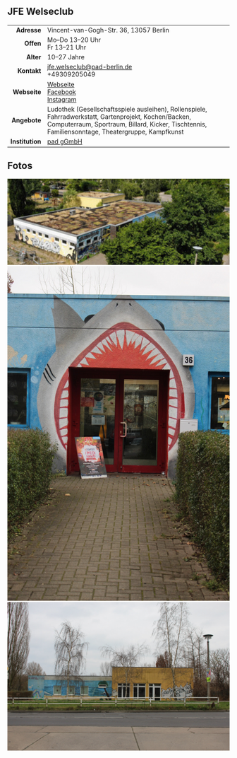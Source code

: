 ## JFE Welseclub

|||
-:|-
**Adresse**  |     Vincent-van-Gogh-Str. 36, 13057 Berlin
**Offen** |        Mo–Do 13–20 Uhr<br>Fr 13–21 Uhr
**Alter**   |      10–27 Jahre
**Kontakt** |      [jfe.welseclub@pad-berlin.de](mailto:jfe.welseclub@pad-berlin.de)<br>+49309205049
**Webseite** |       <a target="_blank" href="https://www.pad-berlin.de/jugendarbeit-praevention-und-qualifikation/jfe-welseclub">Webseite</a> <br><a target="_blank" href="https://www.facebook.com/Welseclub/">Facebook</a> <br><a target="_blank" href="https://www.instagram.com/jfe.welseclub/">Instagram</a>
**Angebote** |      Ludothek (Gesellschaftsspiele ausleihen), Rollenspiele, Fahrradwerkstatt, Gartenprojekt, Kochen/Backen, Computerraum,  Sportraum, Billard, Kicker, Tischtennis, Familiensonntage, Theatergruppe, Kampfkunst
**Institution** |  <a target="_blank" href="https://www.pad-berlin.de/">pad gGmbH</a>

<div id="gmap"></div>
<script>window.onload = showMap()</script>

## Fotos

<img src="../images/welseclub.jpg" width="600px" />
<img src="../images/wc36-eingang.JPG" width="600px" />
<img src="../images/wc36-seite.jpg" width="600px" />
